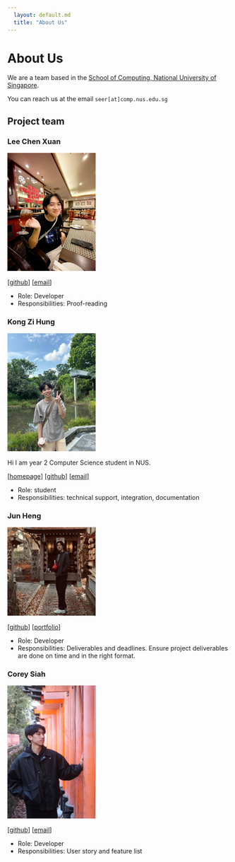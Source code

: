 ```yaml
---
  layout: default.md
  title: "About Us"
---
```


# About Us

We are a team based in the [School of Computing, National University of Singapore](http://www.comp.nus.edu.sg).

You can reach us at the email `seer[at]comp.nus.edu.sg`

## Project team

### Lee Chen Xuan

<img src="images/cxl0l0.png" width="200px">

[[github](https://github.com/CXl0l0)]
[[email](mailto:leechenxuan234@gmail.com)]

- Role: Developer
- Responsibilities: Proof-reading

### Kong Zi Hung

<img src="images/zihung20.png" width="200px"> <br>

Hi I am year 2 Computer Science student in NUS.

[[homepage](https://www.linkedin.com/in/kong-zi-hung-a32ab8288/)]
[[github](https://github.com/zihung20)]
[[email](mailto:zihung20@gmail.com)]

* Role: student
* Responsibilities: technical support, integration, documentation

### Jun Heng

<img src="images/jun.png" width="200px">

[[github](http://github.com/junixm)]
[[portfolio](https://sites.google.com/view/leejunheng)]

* Role: Developer
* Responsibilities: Deliverables and deadlines.
  Ensure project deliverables are done on time and in the right format.

### Corey Siah

<img src="images/coreysiah.png" width="200px">

[[github](http://github.com/coreysiah)]
[[email](mailto:e1427143@u.nus.edu)]

* Role: Developer
* Responsibilities: User story and feature list
